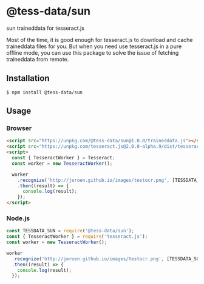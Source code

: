# @tess-data/sun

sun traineddata for tesseract.js

Most of the time, it is good enough for tesseract.js to download and cache traineddata files for you.
But when you need use tesseract.js in a pure offline mode, you can use this package to solve the issue of fetching traineddata from remote.

## Installation

```
$ npm install @tess-data/sun
```

## Usage

### Browser

```html
<script src="https://unpkg.com/@tess-data/sun@1.0.0/traineddata.js"></script>
<script src="https://unpkg.com/tesseract.js@2.0.0-alpha.9/dist/tesseract.min.js"></script>
<script>
  const { TesseractWorker } = Tesseract;
  const worker = new TesseractWorker();

  worker
    .recognize('http://jeroen.github.io/images/testocr.png', [TESSDATA_SUN])
    .then((result) => {
      console.log(result);
    });
</script>
```

### Node.js

```javascript
const TESSDATA_SUN = require('@tess-data/sun');
const { TesseractWorker } = require('tesseract.js');
const worker = new TesseractWorker();

worker
  .recognize('http://jeroen.github.io/images/testocr.png', [TESSDATA_SUN])
  .then((result) => {
    console.log(result);
  });
```
